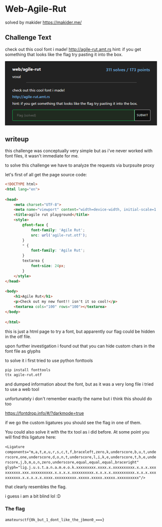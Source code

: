 # Web-Agile-Rut

solved by makider https://makider.me/

## Challenge Text

check out this cool font i made!
http://agile-rut.amt.rs
hint: if you get something that looks like the flag try pasting it into the box.

![agile-rut](assets/image.png)

## writeup

this challenge was conceptually very simple but as i've never worked with font files, it wasn't immediate for me.

to solve this challenge we have to analyze the requests via burpsuite proxy

let's first of all get the page source code:

```html
<!DOCTYPE html>
<html lang="en">

<head>
    <meta charset="UTF-8">
    <meta name="viewport" content="width=device-width, initial-scale=1.0">
    <title>agile rut playground</title>
    <style>
        @font-face {
            font-family: 'Agile Rut';
            src: url('agile-rut.otf');
        }
        * {
            font-family: 'Agile Rut';
        }
        textarea {
            font-size: 24px;
        }
    </style>
</head>

<body>
    <h1>Agile Rut</h1>
    <p>Check out my new font!! isn't it so cool!</p>
    <textarea cols="100" rows="100"></textarea>
</body>

</html>
```

this is just a html page to try a font, but apparently our flag could be hidden in the otf file.

upon further investigation i found out that you can hide custom chars in the font file as glyphs

to solve it i first tried to use python fonttools 

```bash
pip install fonttools
ttx agile-rut.otf
```

and dumped information about the font, but as it was a very long file i tried to use a web tool

unfortunately i don't remember exactly the name but i think this should do too

https://fontdrop.info/#/?darkmode=true

if we go the custom ligatures you should see the flag in one of them.

You could also solve it with the ttx tool as i did before. At some point you will find this ligature here:

`<Ligature components="m,a,t,e,u,r,s,c,t,f,braceleft,zero,k,underscore,b,u,t,underscore,one,underscore,d,o,n,t,underscore,l,i,k,e,underscore,t,h,e,underscore,j,b,m,o,n,zero,underscore,equal,equal,equal,braceright" glyph="lig.j.u.s.t.a.n.a.m.e.o.k.xxxxxxxxx.xxxx.x.xxxxxxxxxx.x.x.x.xxxxxxxxxx.xxx.xxxxxxxxxx.x.x.x.x.xxxxxxxxxx.x.x.x.x.xxxxxxxxxx.x.x.x.xxxxxxxxxx.x.x.x.x.x.xxxx.xxxxxxxxxx.xxxxx.xxxxx.xxxxx.xxxxxxxxxx"/>
`

that clearly resembles the flag.

i guess i am a bit blind lol :D

### The flag

`amateursctf{0k_but_1_dont_like_the_jbmon0_===}`
